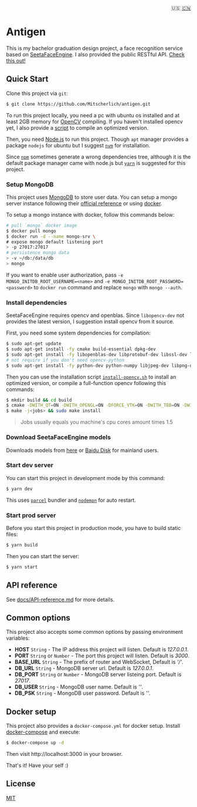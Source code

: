 <div align=right>
<!-- make browser happy :) -->

:us: [:cn:](README.zh-CN.md)

</div>

# Antigen

This is my bachelor graduation design project, a face recognition service based on [SeetaFaceEngine](https://github.com/seetaface/SeetaFaceEngine). I also provided the public RESTful API. [Check this out!](https://api.mitscherlich.me/antigen)

## Quick Start

Clone this project via `git`:

```sh
$ git clone https://github.com/Mitscherlich/antigen.git
```

To run this project locally, you need a pc with ubuntu os installed and at least 2GB memory for [OpenCV](https://github.com/opencv/opencv) compiling. If you haven't installed opencv yet, I also provide a [script](scripts/install-opencv.sh) to compile an optimized version.

Then, you need [Node.js](https://nodejs.org) to run this project. Though `apt` manager provides a package `nodejs` for ubuntu but I suggest [`nvm`](https://github.com/nvm-sh/nvm) for installation.

Since [`npm`](https://www.npmjs.com) sometimes generate a wrong dependencies tree, although it is the default package manager came with node.js but [`yarn`](https://yarnpkg.com) is suggested for this project.

### Setup MongoDB

This project uses [MongoDB](https://www.mongodb.com/) to store user data. You can setup a mongo server instance following their [official reference](https://docs.mongodb.com/guides/server/install/) or using [docker](https://www.docker.com/).

To setup a mongo instance with docker, follow this commands below:

```sh
# pull `mongo` docker image
$ docker pull mongo
$ docker run -d --name mongo-srv \
# expose mongo default listening port
> -p 27017:27017
# persistence mongo data
> -v ~/db:/data/db
> mongo
```

If you want to enable user authorization, pass `-e MONGO_INITDB_ROOT_USERNAME=<name>` and `-e MONGO_INITDB_ROOT_PASSWORD=<password>` to `docker run` command and replace `mongo` with `mongo --auth`.

### Install dependencies

SeetaFaceEngine requires opencv and openblas. Since `libopencv-dev` not provides the latest version, I suggestion install opencv from it source.

First, you need some system dependencies for compilation:

```sh
$ sudo apt-get update
$ sudo apt-get install -fy cmake build-essential dpkg-dev
$ sudo apt-get install -fy libopenblas-dev libprotobuf-dev libssl-dev libgnutls28-dev libgtk2.0-dev pkg-config libavcodec-dev libavformat-dev libswscale-dev
# not require if you don't need opencv-python
$ sudo apt-get install -fy python-dev python-numpy libjpeg-dev libpng-dev libtiff-dev libjasper-dev
```

Then you can use the installation script [`install-opencv.sh`](scripts/install-opencv.sh) to install an optimized version, or compile a full-function opencv following this commands:

```sh
$ mkdir build && cd build
$ cmake -DWITH_QT=ON -DWITH_OPENGL=ON -DFORCE_VTK=ON -DWITH_TBB=ON -DWITH_GDAL=ON -DWITH_XINE=ON -DBUILD_EXAMPLES=ON -DENABLE_PRECOMPILED_HEADERS=OFF ..
$ make -j<jobs> && sudo make install
```

> Jobs usually equals you machine's cpu cores amount times 1.5

### Download SeetaFaceEngine models

Downloads models from [here](https://drive.google.com/open?id=1qViCjBksqe6fvSHKBJpUoNpTyO8HAA2j) or [Baidu Disk](https://pan.baidu.com/s/1HJj8PEnv3SOu6ZxVpAHPXg) for mainland users.

### Start dev server

You can start this project in development mode by this command:

```sh
$ yarn dev
```

This uses [`parcel`](https://parceljs.org) bundler and [`nodemon`](https://github.com/remy/nodemon) for auto restart.

### Start prod server

Before you start this project in production mode, you have to build static files:

```sh
$ yarn build
```

Then you can start the server:

```sh
$ yarn start
```

## API reference

See [docs/API-reference.md](docs/API-reference.md) for more details.

## Common options

This project also accepts some common options by passing environment variables:

- **HOST** `String` - The IP address this project will listen. Default is _127.0.0.1_.
- **PORT** `String` or `Number` - The port this project will listen. Default is _3000_.
- **BASE_URL** `String` - The prefix of router and WebSocket, Default is _'/'_.
- **DB_URL** `String` - MongoDB server url. Default is _127.0.0.1_.
- **DB_PORT** `String` or `Number` - MongoDB server listeing port. Default is _27017_.
- **DB_USER** `String` - MongoDB user name. Default is _''_.
- **DB_PSK** `String` - MongoDB user password. Default is _''_.

## Docker setup

This project also provides a `docker-compose.yml` for docker setup. Install [docker-compose](https://docs.docker.com/compose/) and execute:

```sh
$ docker-compose up -d
```

Then visit http://localhost:3000 in your browser.

That's it! Have your self :)

## License

[MIT](LICENSE)
